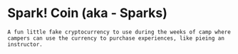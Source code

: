 # Spark! Coin (aka - Sparks)
	A fun little fake cryptocurrency to use during the weeks of camp where campers can use the currency to purchase experiences, like pieing an instructor.